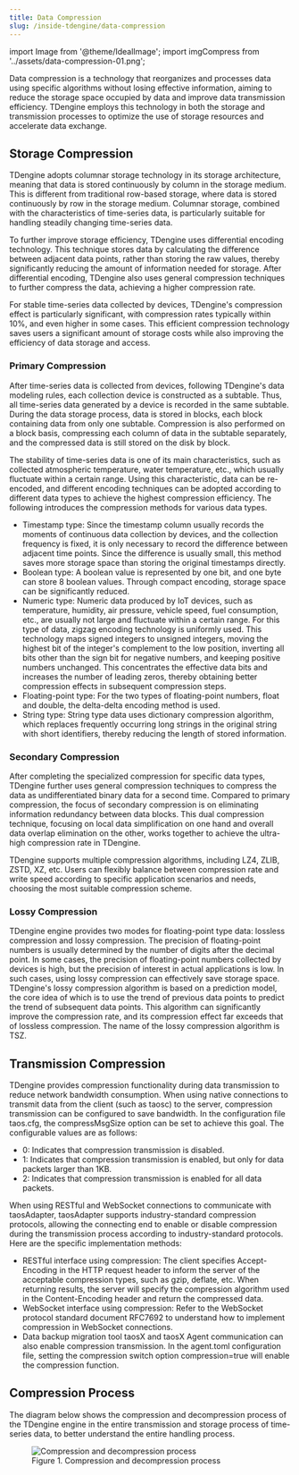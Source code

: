 ```yaml
---
title: Data Compression
slug: /inside-tdengine/data-compression
---
```


import Image from '@theme/IdealImage';
import imgCompress from '../assets/data-compression-01.png';

Data compression is a technology that reorganizes and processes data using specific algorithms without losing effective information, aiming to reduce the storage space occupied by data and improve data transmission efficiency. TDengine employs this technology in both the storage and transmission processes to optimize the use of storage resources and accelerate data exchange.

## Storage Compression

TDengine adopts columnar storage technology in its storage architecture, meaning that data is stored continuously by column in the storage medium. This is different from traditional row-based storage, where data is stored continuously by row in the storage medium. Columnar storage, combined with the characteristics of time-series data, is particularly suitable for handling steadily changing time-series data.

To further improve storage efficiency, TDengine uses differential encoding technology. This technique stores data by calculating the difference between adjacent data points, rather than storing the raw values, thereby significantly reducing the amount of information needed for storage. After differential encoding, TDengine also uses general compression techniques to further compress the data, achieving a higher compression rate.

For stable time-series data collected by devices, TDengine's compression effect is particularly significant, with compression rates typically within 10%, and even higher in some cases. This efficient compression technology saves users a significant amount of storage costs while also improving the efficiency of data storage and access.

### Primary Compression

After time-series data is collected from devices, following TDengine's data modeling rules, each collection device is constructed as a subtable. Thus, all time-series data generated by a device is recorded in the same subtable. During the data storage process, data is stored in blocks, each block containing data from only one subtable. Compression is also performed on a block basis, compressing each column of data in the subtable separately, and the compressed data is still stored on the disk by block.

The stability of time-series data is one of its main characteristics, such as collected atmospheric temperature, water temperature, etc., which usually fluctuate within a certain range. Using this characteristic, data can be re-encoded, and different encoding techniques can be adopted according to different data types to achieve the highest compression efficiency. The following introduces the compression methods for various data types.

- Timestamp type: Since the timestamp column usually records the moments of continuous data collection by devices, and the collection frequency is fixed, it is only necessary to record the difference between adjacent time points. Since the difference is usually small, this method saves more storage space than storing the original timestamps directly.
- Boolean type: A boolean value is represented by one bit, and one byte can store 8 boolean values. Through compact encoding, storage space can be significantly reduced.
- Numeric type: Numeric data produced by IoT devices, such as temperature, humidity, air pressure, vehicle speed, fuel consumption, etc., are usually not large and fluctuate within a certain range. For this type of data, zigzag encoding technology is uniformly used. This technology maps signed integers to unsigned integers, moving the highest bit of the integer's complement to the low position, inverting all bits other than the sign bit for negative numbers, and keeping positive numbers unchanged. This concentrates the effective data bits and increases the number of leading zeros, thereby obtaining better compression effects in subsequent compression steps.
- Floating-point type: For the two types of floating-point numbers, float and double, the delta-delta encoding method is used.
- String type: String type data uses dictionary compression algorithm, which replaces frequently occurring long strings in the original string with short identifiers, thereby reducing the length of stored information.

### Secondary Compression

After completing the specialized compression for specific data types, TDengine further uses general compression techniques to compress the data as undifferentiated binary data for a second time. Compared to primary compression, the focus of secondary compression is on eliminating information redundancy between data blocks. This dual compression technique, focusing on local data simplification on one hand and overall data overlap elimination on the other, works together to achieve the ultra-high compression rate in TDengine.

TDengine supports multiple compression algorithms, including LZ4, ZLIB, ZSTD, XZ, etc. Users can flexibly balance between compression rate and write speed according to specific application scenarios and needs, choosing the most suitable compression scheme.

### Lossy Compression

TDengine engine provides two modes for floating-point type data: lossless compression and lossy compression. The precision of floating-point numbers is usually determined by the number of digits after the decimal point. In some cases, the precision of floating-point numbers collected by devices is high, but the precision of interest in actual applications is low. In such cases, using lossy compression can effectively save storage space. TDengine's lossy compression algorithm is based on a prediction model, the core idea of which is to use the trend of previous data points to predict the trend of subsequent data points. This algorithm can significantly improve the compression rate, and its compression effect far exceeds that of lossless compression. The name of the lossy compression algorithm is TSZ.

## Transmission Compression

TDengine provides compression functionality during data transmission to reduce network bandwidth consumption. When using native connections to transmit data from the client (such as taosc) to the server, compression transmission can be configured to save bandwidth. In the configuration file taos.cfg, the compressMsgSize option can be set to achieve this goal. The configurable values are as follows:

- 0: Indicates that compression transmission is disabled.
- 1: Indicates that compression transmission is enabled, but only for data packets larger than 1KB.
- 2: Indicates that compression transmission is enabled for all data packets.

When using RESTful and WebSocket connections to communicate with taosAdapter, taosAdapter supports industry-standard compression protocols, allowing the connecting end to enable or disable compression during the transmission process according to industry-standard protocols. Here are the specific implementation methods:

- RESTful interface using compression: The client specifies Accept-Encoding in the HTTP request header to inform the server of the acceptable compression types, such as gzip, deflate, etc. When returning results, the server will specify the compression algorithm used in the Content-Encoding header and return the compressed data.
- WebSocket interface using compression: Refer to the WebSocket protocol standard document RFC7692 to understand how to implement compression in WebSocket connections.
- Data backup migration tool taosX and taosX Agent communication can also enable compression transmission. In the agent.toml configuration file, setting the compression switch option compression=true will enable the compression function.

## Compression Process

The diagram below shows the compression and decompression process of the TDengine engine in the entire transmission and storage process of time-series data, to better understand the entire handling process.

<figure>
<Image img={imgCompress} alt="Compression and decompression process"/>
<figcaption>Figure 1. Compression and decompression process</figcaption>
</figure>
